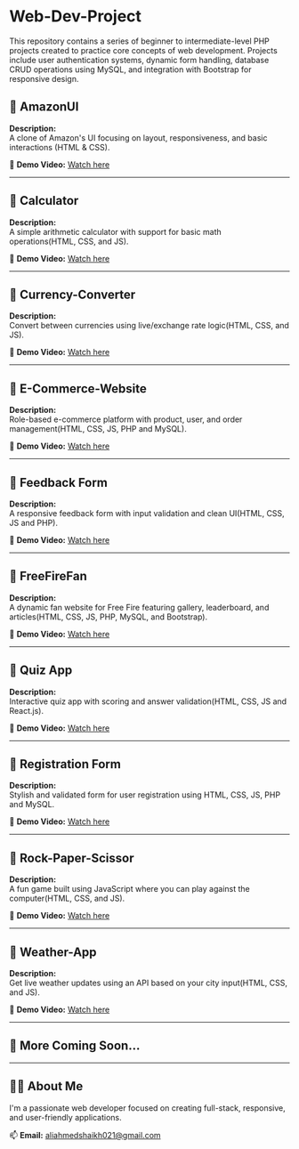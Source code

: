 # Web-Dev-Project
This repository contains a series of beginner to intermediate-level PHP projects created to practice core concepts of web development. Projects include user authentication systems, dynamic form handling, database CRUD operations using MySQL, and integration with Bootstrap for responsive design.

## 📁 AmazonUI

**Description:**  
A clone of Amazon's UI focusing on layout, responsiveness, and basic interactions (HTML & CSS).

🔗 **Demo Video:** [Watch here](https://drive.google.com/file/d/19oPsuDEpo7DZCp7cckaeGLKTDZBSB9tm/view?usp=drive_link)

---

## 📁 Calculator

**Description:**  
A simple arithmetic calculator with support for basic math operations(HTML, CSS, and JS).

🔗 **Demo Video:** [Watch here](https://drive.google.com/file/d/1QAByrXpDFssyhiHAZ1YFFUPm2DCgQbX8/view?usp=drive_link)

---

## 📁 Currency-Converter

**Description:**  
Convert between currencies using live/exchange rate logic(HTML, CSS, and JS).

🔗 **Demo Video:** [Watch here](https://drive.google.com/file/d/1firX9LJrGWAX4CU1aVQHsINLmN-qCopV/view?usp=drive_link)

---

## 📁 E-Commerce-Website

**Description:**  
Role-based e-commerce platform with product, user, and order management(HTML, CSS, JS, PHP and MySQL).

🔗 **Demo Video:** [Watch here](https://drive.google.com/file/d/14ZYI2nXrqZZTlJk8D5Wkvca0axf1Oo4r/view?usp=drive_link)

---

## 📁 Feedback Form

**Description:**  
A responsive feedback form with input validation and clean UI(HTML, CSS, JS and PHP).

🔗 **Demo Video:** [Watch here](https://drive.google.com/file/d/1_dlKnGtIRXiafcDndXN4N90epovXtE3C/view?usp=drive_link)

---

## 📁 FreeFireFan

**Description:**  
A dynamic fan website for Free Fire featuring gallery, leaderboard, and articles(HTML, CSS, JS, PHP, MySQL, and Bootstrap).

🔗 **Demo Video:** [Watch here](https://drive.google.com/file/d/19wdkpfolTvpn0V0uXu8yK9kJ_3ffioAM/view?usp=drive_link)

---

## 📁 Quiz App

**Description:**  
Interactive quiz app with scoring and answer validation(HTML, CSS, JS and React.js).

🔗 **Demo Video:** [Watch here](https://drive.google.com/file/d/1vPKJgCDf9gI18-gs7M8iZuxKcxsVwvCd/view?usp=drive_link)

---

## 📁 Registration Form

**Description:**  
Stylish and validated form for user registration using HTML, CSS, JS, PHP and MySQL.

🔗 **Demo Video:** [Watch here](https://drive.google.com/file/d/14ZYI2nXrqZZTlJk8D5Wkvca0axf1Oo4r/view?usp=drive_link)

---

## 📁 Rock-Paper-Scissor

**Description:**  
A fun game built using JavaScript where you can play against the computer(HTML, CSS, and JS).

🔗 **Demo Video:** [Watch here](https://drive.google.com/file/d/12uYn-iHygigGA59GtQ08Su5nJTjCpuyU/view?usp=drive_link)

---

## 📁 Weather-App

**Description:**  
Get live weather updates using an API based on your city input(HTML, CSS, and JS).

🔗 **Demo Video:** [Watch here](https://drive.google.com/file/d/1MA-WOSABHIqZgonUWQgzc9r_ZiNRBK0r/view?usp=drive_link)

---

## 🌟 More Coming Soon...

---

## 🙋‍♂️ About Me

I'm a passionate web developer focused on creating full-stack, responsive, and user-friendly applications.

📫 **Email:** aliahmedshaikh021@gmail.com  
